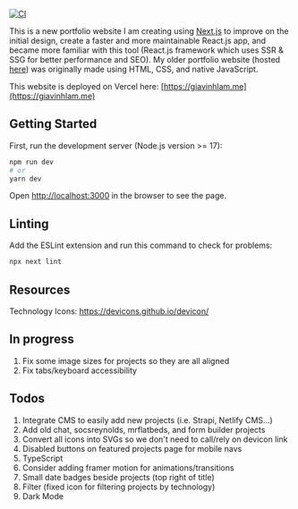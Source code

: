 [![CI](https://github.com/GV79/portfolio-new/actions/workflows/main.yml/badge.svg)](https://github.com/GV79/portfolio-new/actions/workflows/main.yml)

This is a new portfolio website I am creating using [Next.js](https://nextjs.org/) to improve on the initial design, create a faster and more maintainable React.js app, and became more familiar with this tool (React.js framework which uses SSR & SSG for better performance and SEO). My older portfolio website (hosted [here](https://eloquent-bhaskara-4b11e4.netlify.app/)) was originally made using HTML, CSS, and native JavaScript.

This website is deployed on Vercel here: [https://giavinhlam.me](https://giavinhlam.me)

## Getting Started

First, run the development server (Node.js version >= 17):

```bash
npm run dev
# or
yarn dev
```

Open [http://localhost:3000](http://localhost:3000) in the browser to see the page.

## Linting

Add the ESLint extension and run this command to check for problems:

```bash
npx next lint
```

## Resources

Technology Icons: https://devicons.github.io/devicon/

## In progress

1. Fix some image sizes for projects so they are all aligned
2. Fix tabs/keyboard accessibility

## Todos

1. Integrate CMS to easily add new projects (i.e. Strapi, Netlify CMS...)
2. Add old chat, socsreynolds, mrflatbeds, and form builder projects
3. Convert all icons into SVGs so we don't need to call/rely on devicon link
4. Disabled buttons on featured projects page for mobile navs
5. TypeScript
6. Consider adding framer motion for animations/transitions
7. Small date badges beside projects (top right of title)
8. Filter (fixed icon for filtering projects by technology)
9. Dark Mode
